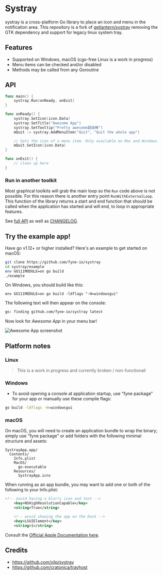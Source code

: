 # Systray

systray is a cross-platform Go library to place an icon and menu in the notification area.
This repository is a fork of [getlantern/systray](https://github.com/getlantern/systray)
removing the GTK dependency and support for legacy linux system tray.

## Features

* Supported on Windows, macOS (cgo-free Linux is a work in progress)
* Menu items can be checked and/or disabled
* Methods may be called from any Goroutine

## API

```go
func main() {
	systray.Run(onReady, onExit)
}

func onReady() {
	systray.SetIcon(icon.Data)
	systray.SetTitle("Awesome App")
	systray.SetTooltip("Pretty awesome超级棒")
	mQuit := systray.AddMenuItem("Quit", "Quit the whole app")

	// Sets the icon of a menu item. Only available on Mac and Windows.
	mQuit.SetIcon(icon.Data)
}

func onExit() {
	// clean up here
}
```

### Run in another toolkit

Most graphical toolkits will grab the main loop so the `Run` code above is not possible.
For this reason there is another entry point `RunWithExternalLoop`.
This function of the library returns a start and end function that should be called
when the application has started and will end, to loop in appropriate features.

See [full API](https://pkg.go.dev/github.com/fyne-io/systray?tab=doc) as well as [CHANGELOG](https://github.com/fyne-io/systray/tree/master/CHANGELOG.md).

## Try the example app!

Have go v1.12+ or higher installed? Here's an example to get started on macOS:

```sh
git clone https://github.com/fyne-io/systray
cd systray/example
env GO111MODULE=on go build
./example
```

On Windows, you should build like this:

```
env GO111MODULE=on go build -ldflags "-H=windowsgui"
```

The following text will then appear on the console:


```sh
go: finding github.com/fyne-io/systray latest
```

Now look for *Awesome App* in your menu bar!

![Awesome App screenshot](example/screenshot.png)

## Platform notes

### Linux

> This is a work in progress and currently broken / non-functionali

### Windows

* To avoid opening a console at application startup, use "fyne package" for your app or manually use these compile flags:

```sh
go build -ldflags -H=windowsgui
```

### macOS

On macOS, you will need to create an application bundle to wrap the binary; simply use "fyne package" or add folders with the following minimal structure and assets:

```
SystrayApp.app/
  Contents/
    Info.plist
    MacOS/
      go-executable
    Resources/
      SystrayApp.icns
```

When running as an app bundle, you may want to add one or both of the following to your Info.plist:

```xml
<!-- avoid having a blurry icon and text -->
	<key>NSHighResolutionCapable</key>
	<string>True</string>

	<!-- avoid showing the app on the Dock -->
	<key>LSUIElement</key>
	<string>1</string>
```

Consult the [Official Apple Documentation here](https://developer.apple.com/library/archive/documentation/CoreFoundation/Conceptual/CFBundles/BundleTypes/BundleTypes.html#//apple_ref/doc/uid/10000123i-CH101-SW1).

## Credits

- https://github.com/xilp/systray
- https://github.com/cratonica/trayhost
